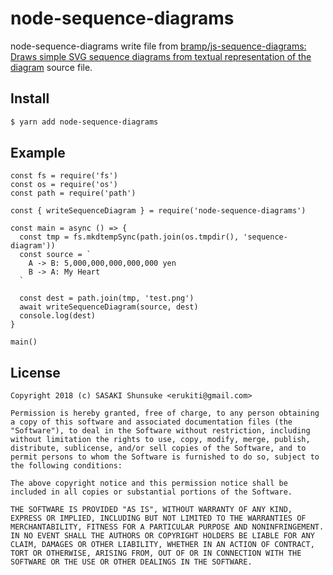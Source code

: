 # node-sequence-diagrams

node-sequence-diagrams write file from [bramp/js-sequence-diagrams: Draws simple SVG sequence diagrams from textual representation of the diagram](https://github.com/bramp/js-sequence-diagrams) source file.

## Install

```sh
$ yarn add node-sequence-diagrams
```

## Example

```
const fs = require('fs')
const os = require('os')
const path = require('path')

const { writeSequenceDiagram } = require('node-sequence-diagrams')

const main = async () => {
  const tmp = fs.mkdtempSync(path.join(os.tmpdir(), 'sequence-diagram'))
  const source = `
    A -> B: 5,000,000,000,000,000 yen
    B -> A: My Heart
  `

  const dest = path.join(tmp, 'test.png')
  await writeSequenceDiagram(source, dest)
  console.log(dest)
}

main()
```

## License

```
Copyright 2018 (c) SASAKI Shunsuke <erukiti@gmail.com>

Permission is hereby granted, free of charge, to any person obtaining a copy of this software and associated documentation files (the "Software"), to deal in the Software without restriction, including without limitation the rights to use, copy, modify, merge, publish, distribute, sublicense, and/or sell copies of the Software, and to permit persons to whom the Software is furnished to do so, subject to the following conditions:

The above copyright notice and this permission notice shall be included in all copies or substantial portions of the Software.

THE SOFTWARE IS PROVIDED "AS IS", WITHOUT WARRANTY OF ANY KIND, EXPRESS OR IMPLIED, INCLUDING BUT NOT LIMITED TO THE WARRANTIES OF MERCHANTABILITY, FITNESS FOR A PARTICULAR PURPOSE AND NONINFRINGEMENT. IN NO EVENT SHALL THE AUTHORS OR COPYRIGHT HOLDERS BE LIABLE FOR ANY CLAIM, DAMAGES OR OTHER LIABILITY, WHETHER IN AN ACTION OF CONTRACT, TORT OR OTHERWISE, ARISING FROM, OUT OF OR IN CONNECTION WITH THE SOFTWARE OR THE USE OR OTHER DEALINGS IN THE SOFTWARE.
```
